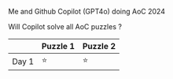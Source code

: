 Me and Github Copilot (GPT4o) doing AoC 2024

Will Copilot solve all AoC puzzles ?

|          | Puzzle 1 | Puzzle 2 |
|----------|----------|----------|
| Day 1    |       ⭐   |    ⭐      |
